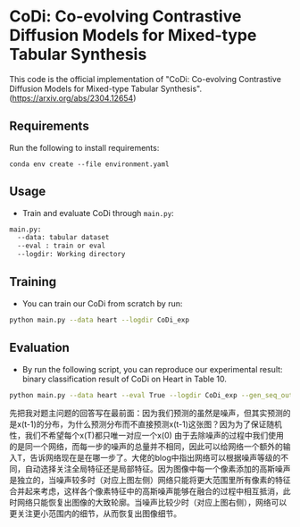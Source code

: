 # CoDi: Co-evolving Contrastive Diffusion Models for Mixed-type Tabular Synthesis
This code is the official implementation of "CoDi: Co-evolving Contrastive Diffusion Models for Mixed-type Tabular Synthesis".
(https://arxiv.org/abs/2304.12654)

## Requirements
Run the following to install requirements:
```setup
conda env create --file environment.yaml
```

## Usage
* Train and evaluate CoDi through `main.py`:
```sh
main.py:
  --data: tabular dataset
  --eval : train or eval
  --logdir: Working directory
```

## Training
* You can train our CoDi from scratch by run:
```bash
python main.py --data heart --logdir CoDi_exp
```

## Evaluation
* By run the following script, you can reproduce our experimental result: 
    binary classification result of CoDi on Heart in Table 10. 
```bash
python main.py --data heart --eval True --logdir CoDi_exp --gen_seq_output ...
```

先把我对题主问题的回答写在最前面：因为我们预测的虽然是噪声，但其实预测的是x(t-1)的分布，为什么预测分布而不直接预测x(t-1)这张图？因为为了保证随机性，我们不希望每个x(T)都只唯一对应一个x(0)
由于去除噪声的过程中我们使用的是同一个网络，而每一步的噪声的总量并不相同，因此可以给网络一个额外的输入T，告诉网络现在是在哪一步了。大佬的blog中指出网络可以根据噪声等级的不同，自动选择关注全局特征还是局部特征。因为图像中每一个像素添加的高斯噪声是独立的，当噪声较多时（对应上图左侧）网络只能将更大范围里所有像素的特征合并起来考虑，这样各个像素特征中的高斯噪声能够在融合的过程中相互抵消，此时网络只能恢复出图像的大致轮廓。当噪声比较少时（对应上图右侧），网络可以更关注更小范围内的细节，从而恢复出图像细节。